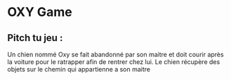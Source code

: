 # OXY Game

## Pitch tu jeu :

Un chien nommé Oxy se fait abandonné par son maitre et doit courir après la voiture pour le ratrapper afin de rentrer chez lui. Le chien récupère des objets sur le chemin qui appartienne a son maitre 